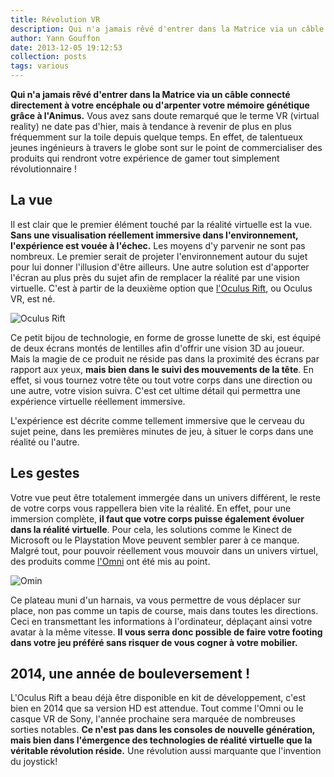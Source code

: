 ```yaml
---
title: Révolution VR
description: Qui n'a jamais rêvé d'entrer dans la Matrice via un câble connecté directement à votre encéphale ou d'arpenter votre mémoire génétique grâce à l'Animus. Bonne nouvelle, votre rêve est sur le point de se réaliser grâce à émergence des technologies de réalité virtuelle.
author: Yann Gouffon
date: 2013-12-05 19:12:53
collection: posts
tags: various
---
```


**Qui n'a jamais rêvé d'entrer dans la Matrice via un câble connecté directement à votre encéphale ou d'arpenter votre mémoire génétique grâce à l'Animus.** Vous avez sans doute remarqué que le terme VR (virtual reality) ne date pas d'hier, mais à tendance à revenir de plus en plus fréquemment sur la toile depuis quelque temps. En effet, de talentueux jeunes ingénieurs à travers le globe sont sur le point de commercialiser des produits qui rendront votre expérience de gamer tout simplement révolutionnaire !

## La vue
Il est clair que le premier élément touché par la réalité virtuelle est la vue. **Sans une visualisation réellement immersive dans l'environnement, l'expérience est vouée à l'échec.** Les moyens d'y parvenir ne sont pas nombreux. Le premier serait de projeter l'environnement autour du sujet pour lui donner l'illusion d'être ailleurs. Une autre solution est d'apporter l'écran au plus près du sujet afin de remplacer la réalité par une vision virtuelle. C'est à partir de la deuxième option que [l'Oculus Rift](http://www.oculusvr.com/), ou Oculus VR, est né.

![Oculus Rift](http://staging.yago.io/content/images/oculus-rift.jpg)

Ce petit bijou de technologie, en forme de grosse lunette de ski, est équipé de deux écrans montés de lentilles afin d'offrir une vision 3D au joueur. Mais la magie de ce produit ne réside pas dans la proximité des écrans par rapport aux yeux, **mais bien dans le suivi des mouvements de la tête**. En effet, si vous tournez votre tête ou tout votre corps dans une direction ou une autre, votre vision suivra. C'est cet ultime détail qui permettra une expérience virtuelle réellement immersive.

L'expérience est décrite comme tellement immersive que le cerveau du sujet peine, dans les premières minutes de jeu, à situer le corps dans une réalité ou l'autre.

## Les gestes
Votre vue peut être totalement immergée dans un univers différent, le reste de votre corps vous rappellera bien vite la réalité. En effet, pour une immersion complète, **il faut que votre corps puisse également évoluer dans la réalité virtuelle**. Pour cela, les solutions comme le Kinect de Microsoft ou le Playstation Move peuvent sembler parer à ce manque. Malgré tout, pour pouvoir réellement vous mouvoir dans un univers virtuel, des produits comme [l'Omni](http://www.virtuix.com/) ont été mis au point.

![Omin](http://staging.yago.io/content/images/omni.jpg)

Ce plateau muni d'un harnais, va vous permettre de vous déplacer sur place, non pas comme un tapis de course, mais dans toutes les directions. Ceci en transmettant les informations à l'ordinateur, déplaçant ainsi votre avatar à la même vitesse. **Il vous serra donc possible de faire votre footing dans votre jeu préféré sans risquer de vous cogner à votre mobilier.**

## 2014, une année de bouleversement !
L'Oculus Rift a beau déjà être disponible en kit de développement, c'est bien en 2014 que sa version HD est attendue. Tout comme l'Omni ou le casque VR de Sony, l'année prochaine sera marquée de nombreuses sorties notables. **Ce n'est pas dans les consoles de nouvelle génération, mais bien dans l'émergence des technologies de réalité virtuelle que la véritable révolution réside.** Une révolution aussi marquante que l'invention du joystick!


